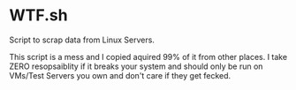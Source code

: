 # WTF.sh
Script to scrap data from Linux Servers.

This script is a mess and I copied aquired 99% of it from other places.
I take ZERO resopsaiblity if it breaks your system and should only be run on VMs/Test Servers you own and don't care if they get fecked.


